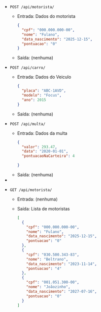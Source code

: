 - `POST /api/motorista/`

  - Entrada: Dados do motorista
    ```json
    {
      "cpf": "000.000.000-00",
      "nome": "Fulano",
      "data_nascimento": "2025-12-15",
      "pontuacao": "0"
    }
    ```
  - Saída: (nenhuma)

- `POST /api/carro/`

  - Entrada: Dados do Veiculo
    ```json
    {
      "placa": "ABC-1AVD",
      "modelo": "Focus",
      "ano": 2015
    }
    ```
  - Saída: (nenhuma)

- `POST /api/multa/`

  - Entrada: Dados da multa
    ```json
    {
      "valor": 293.47,
      "data": "2020-01-01",
      "pontuacaoNaCarteira": 4
      
    }
    ```
  - Saída: (nenhuma)

-
- `GET /api/motorista/ `

  - Entrada: (nenhuma)
  - Saída: Lista de motoristas

    ```json
    [
      {
        "cpf": "000.000.000-00",
        "nome": "Fulano",
        "data_nascimento": "2025-12-15",
        "pontuacao": "0"
      },
      {
        "cpf": "030.500.343-83",
        "nome": "Beltrano",
        "data_nascimento": "2023-11-14",
        "pontuacao": "4"
      },
      {
        "cpf": "001.051.300-00",
        "nome": "Joãozinho",
        "data_nascimento": "2027-07-16",
        "pontuacao": "0"
      }
    ]
    ```

